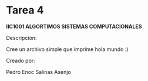 # Tarea 4

**IIC1001 ALGORTIMOS SISTEMAS COMPUTACIONALES**

Descripcion:

Cree un archivo simple que imprime hola mundo :)

Creado por:

Pedro Enoc Salinas Asenjo
